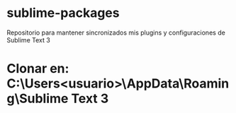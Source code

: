 # sublime-packages

Repositorio para mantener sincronizados mis plugins y configuraciones de Sublime Text 3

# Clonar en:  C:\Users\<usuario>\AppData\Roaming\Sublime Text 3
